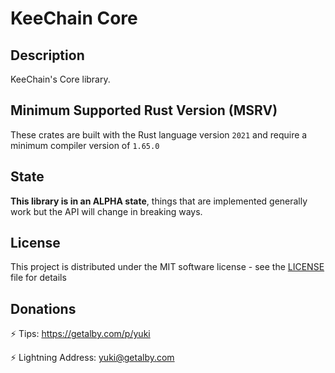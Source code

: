 # KeeChain Core

## Description

KeeChain's Core library.

## Minimum Supported Rust Version (MSRV)

These crates are built with the Rust language version `2021` and require a minimum compiler version of `1.65.0`

## State

**This library is in an ALPHA state**, things that are implemented generally work but the API will change in breaking ways.

## License

This project is distributed under the MIT software license - see the [LICENSE](../LICENSE) file for details

## Donations

⚡ Tips: https://getalby.com/p/yuki

⚡ Lightning Address: yuki@getalby.com